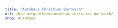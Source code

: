 ```yaml
---
title: "Autohaus Christian Bartosch"
url: /bad-mergentheim/autohaus-christian-bartosch/
shop: Autohaus
---
```

